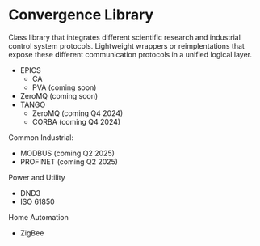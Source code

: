 # Convergence Library

Class library that integrates different scientific research and industrial control system protocols. Lightweight wrappers or reimplentations that expose these different communication protocols in a unified logical layer. 

- EPICS
  - CA
  - PVA (coming soon)
- ZeroMQ (coming soon)
- TANGO
  - ZeroMQ (coming Q4 2024)
  - CORBA (coming Q4 2024)

Common Industrial:
- MODBUS (coming Q2 2025)
- PROFINET (coming Q2 2025)

Power and Utility
- DND3
- ISO 61850

Home Automation
- ZigBee
